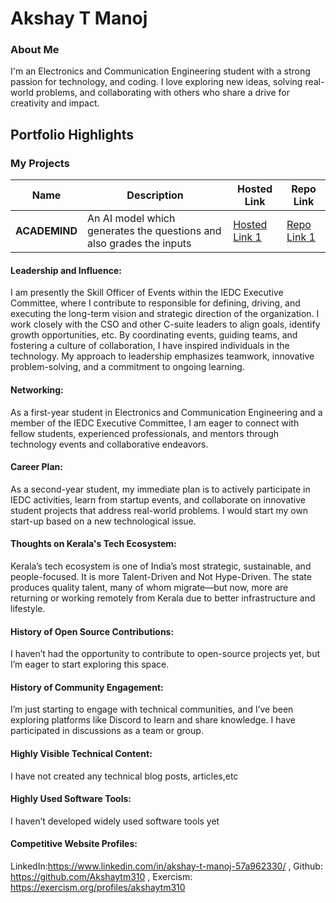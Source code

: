 # Akshay T Manoj

### About Me

I'm an Electronics and Communication Engineering student with a strong passion for technology, and coding. I love exploring new ideas, solving real-world problems, and collaborating with others who share a drive for creativity and impact.



## Portfolio Highlights

### My Projects

| Name                | Description                                                               | Hosted Link                              | Repo Link                                                      |
|---------------------|---------------------------------------------------------------------------|------------------------------------------|----------------------------------------------------------------|
| **ACADEMIND**  | An AI model which generates the questions and also grades the inputs                                         | [Hosted Link 1](http://127.0.0.1:5000)    | [Repo Link 1](https://github.com/404-Debuggable/IUIT-Project)             |


#### Leadership and Influence:

I am presently the Skill Officer of Events within the IEDC Executive Committee, where I contribute to  responsible for defining, driving, and executing the long-term vision and strategic direction of the organization. I work closely with the CSO and other C-suite leaders to align goals, identify growth opportunities, etc. By coordinating events, guiding teams, and fostering a culture of collaboration, I have inspired individuals in the technology. My approach to leadership emphasizes teamwork, innovative problem-solving, and a commitment to ongoing learning.

#### Networking:

As a first-year student in Electronics and Communication Engineering and a member of the IEDC Executive Committee, I am eager to connect with fellow students, experienced professionals, and mentors through technology events and collaborative endeavors.

#### Career Plan:

As a second-year student, my immediate plan is to actively participate in IEDC activities, learn from startup events, and collaborate on innovative student projects that address real-world problems. I would start my own start-up based on a new technological issue.

#### Thoughts on Kerala's Tech Ecosystem:

Kerala’s tech ecosystem is one of India’s most strategic, sustainable, and people-focused. It is more Talent-Driven and Not Hype-Driven. The state produces quality talent, many of whom migrate—but now, more are returning or working remotely from Kerala due to better infrastructure and lifestyle.

#### History of Open Source Contributions:

I haven’t had the opportunity to contribute to open-source projects yet, but I’m eager to start exploring this space.
#### History of Community Engagement:

I’m just starting to engage with technical communities, and I’ve been exploring platforms like Discord to learn and share knowledge. I have participated in discussions as a team or group.

#### Highly Visible Technical Content:

I have not created any technical blog posts, articles,etc

#### Highly Used Software Tools:

I haven’t developed widely used software tools yet

#### Competitive Website Profiles:

LinkedIn:https://www.linkedin.com/in/akshay-t-manoj-57a962330/ ,
Github: https://github.com/Akshaytm310 ,
Exercism: https://exercism.org/profiles/akshaytm310
